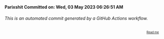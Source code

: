 **Parixshit Committed on: Wed, 03 May 2023 06:26:51 AM** <!-- c127ad66-6621-4e12-9bb4-3886a096df25 -->

###### This is an automated commit generated by a GitHub Actions workflow.

<div align="right"><sub><sup><a href="https://github.com/Parixshit/AutoCommit.git">Read me</a></sup></sub></div>
